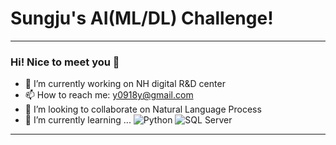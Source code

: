 # Sungju's AI(ML/DL) Challenge!

---

### Hi! Nice to meet you 👋

- 🔭 I’m currently working on NH digital R&D center
- 📫 How to reach me: y0918y@gmail.com
- 👯 I’m looking to collaborate on Natural Language Process
- 🌱 I’m currently learning ...
<img alt="Python" src ="https://img.shields.io/badge/Python-3776AB.svg?&style=for-the-badge&logo=Python&logoColor=white"/> <img alt="SQL Server" src ="https://img.shields.io/badge/MSSQL Server-CC2927.svg?&style=for-the-badge&logo=microsoftsqlserver&logoColor=white"/>



<!--
- 👯 I’m looking to collaborate on ...
- 🤔 I’m looking for help with ...
- 💬 Ask me about ...
- 📫 How to reach me: ...
- 😄 Pronouns: ...
- ⚡ Fun fact: ...
-->


---
